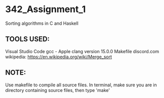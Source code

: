 # 342_Assignment_1
Sorting algorithms in C and Haskell


##  TOOLS USED:
  Visual Studio Code
  gcc - Apple clang version 15.0.0
  Makefile
  discord.com
  wikipedia: https://en.wikipedia.org/wiki/Merge_sort


## NOTE: 
  Use makefile to compile all source files. 
  In terminal, make sure you are in directory containing source files, then type 'make'
